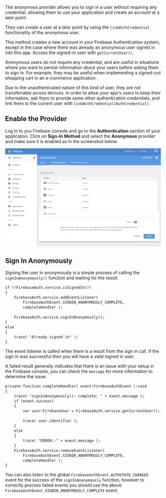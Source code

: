 
The anonymous provider allows you to sign in a user without requiring any credential,
allowing them to use your application and create an account at a later point. 

They can create a user at a later point by using the `linkWithCredential` functionality 
of the anonymous user.

This method creates a new account in your Firebase Authentication system, except 
in the case where there was already an anonymous user signed in into this app. 
Access the signed-in user with `getCurrentUser()`.

Anonymous users do not require any credential, and are useful in situations 
where you want to persist information about your users before asking them to sign in. 
For example, they may be useful when implementing a signed-out shopping cart in an e-commerce application.

Due to the unauthenticated nature of this kind of user, they are not transferrable across devices. 
In order to allow your app's users to keep their information, ask them to provide 
some other authentication credentials, and link them to the current user with 
`linkWithCredential(AuthCredential)`.


## Enable the Provider

Log in to you Firebase console and go to the **Authentication** section of your application.
Click on **Sign-In Method** and select the **Anonymous** provider and make sure it is enabled as in the screenshot below.

![](images/auth-anonymous-enable.png)


## Sign In Anonymously

Signing the user in anonymously is a simple process of calling the `signInAnonymously()` function and waiting for the result.


```as3
if (!FirebaseAuth.service.isSignedIn())
{
	FirebaseAuth.service.addEventListener( 
		FirebaseAuthEvent.SIGNIN_ANONYMOUSLY_COMPLETE, 
		completeHandler );

	FirebaseAuth.service.signInAnonymously();
}
else 
{
	trace( "Already signed in" );
}
```


The event listener is called when there is a result from the sign in call.
If the sign in was successful then you will have a valid signed in user.

A failed result generally indicates that there is an issue with your setup in the Firebase console, 
you can check the `message` for more information to determine the issue.


```as3
private function completeHandler( event:FirebaseAuthEvent ):void
{
	trace( "signInAnonymously(): complete: " + event.message );
	if (event.success)
	{
		var user:FirebaseUser = FirebaseAuth.service.getCurrentUser();

		trace( user.identifier );
	}
	else 
	{
		trace( "ERROR::" + event.message );
	}
	FirebaseAuth.service.removeEventListener( 
		FirebaseAuthEvent.SIGNIN_ANONYMOUSLY_COMPLETE, 
		completeHandler );
}
```


You can also listen to the global `FirebaseAuthEvent.AUTHSTATE_CHANGED` event for the success of 
the `signInAnonymously` function, however to correctly process failed events you should use the 
above `FirebaseAuthEvent.SIGNIN_ANONYMOUSLY_COMPLETE` event.
